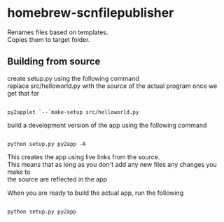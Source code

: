 homebrew-scnfilepublisher
=========================
Renames files based on templates.  
Copies them to target folder.

Building from source
--
create setup.py using the following command   
replace src/helloworld.py with the source of the actual program once we get that far  

<code>
py2applet `--`make-setup src/helloworld.py
</code>

build a development version of the app using the following command  

<code>
python setup.py py2app -A
</code>

This creates the app using live links from the source.  
This means that as long as you don't add any new files any changes you make to  
the source are reflected in the app

When you are ready to build the actual app, run the following  

<code>
python setup.py py2app
</code>



